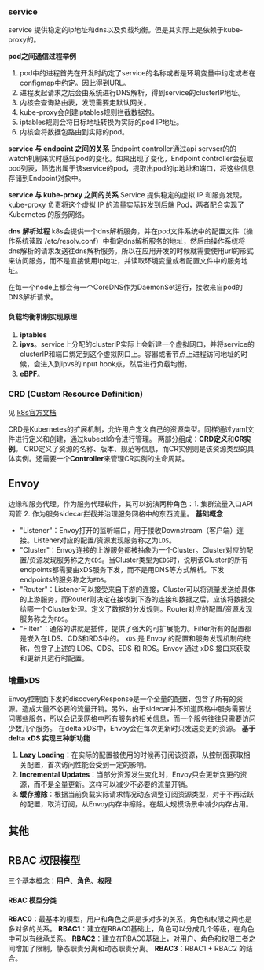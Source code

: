 ### service 
service 提供稳定的ip地址和dns以及负载均衡。但是其实际上是依赖于kube-proxy的。

**pod之间通信过程举例**
1. pod中的进程首先在开发时约定了service的名称或者是环境变量中约定或者在configmap中约定。因此得到URL。
2. 进程发起请求之后会由系统进行DNS解析，得到service的clusterIP地址。
3. 内核会查询路由表，发现需要走默认网关。
4. kube-proxy会创建iptables规则拦截数据包。
5. iptables规则会将目标地址转换为实际的pod IP地址。
6. 内核会将数据包路由到实际的pod。

**service 与 endpoint 之间的关系**
Endpoint controller通过api servser的的watch机制来实时感知pod的变化。如果出现了变化，Endpoint controller会获取pod列表，筛选出属于该service的pod，提取出pod的ip地址和端口，将这些信息存储到Endpoint对象中。

**service 与 kube-proxy 之间的关系**
Service 提供稳定的虚拟 IP 和服务发现，kube-proxy 负责将这个虚拟 IP 的流量实际转发到后端 Pod，两者配合实现了 Kubernetes 的服务网络。

**dns 解析过程**
k8s会提供一个dns解析服务，并在pod文件系统中的配置文件（操作系统读取 /etc/resolv.conf）中指定dns解析服务的地址，然后由操作系统将dns解析的请求发送往dns解析服务。所以在应用开发的时候就需要使用url的形式来访问服务，而不是直接使用ip地址，并读取环境变量或者配置文件中的服务地址。

在每一个node上都会有一个CoreDNS作为DaemonSet运行，接收来自pod的DNS解析请求。


#### 负载均衡机制实现原理
1. **iptables**
2. **ipvs**。service上分配的clusterIP实际上会新建一个虚拟网口，并将service的clusterIP和端口绑定到这个虚拟网口上。容器或者节点上进程访问地址的时候，会进入到ipvs的input hook点，然后进行负载均衡。
3. **eBPF**。

### CRD (Custom Resource Definition)
见 [k8s官方文档](https://kubernetes.io/zh-cn/docs/concepts/extend-kubernetes/api-extension/custom-resources/)

CRD是Kubernetes的扩展机制，允许用户定义自己的资源类型。同样通过yaml文件进行定义和创建，通过kubectl命令进行管理。
两部分组成：**CRD定义**和**CR实例**。
CRD定义了资源的名称、版本、规范等信息，而CR实例则是该资源类型的具体实例。还需要一个**Controller**来管理CR实例的生命周期。


## Envoy
边缘和服务代理。作为服务代理软件，其可以扮演两种角色：1. 集群流量入口API网管 2. 作为服务sidecar拦截并治理服务网格中的东西流量。
**基础概念**
- "Listener"：Envoy打开的监听端口，用于接收Downstream（客户端）连接。Listener对应的配置/资源发现服务称之为`LDS`。
- "Cluster"：Envoy连接的上游服务都被抽象为一个Cluster。Cluster对应的配置/资源发现服务称之为`CDS`。当Cluster类型为`EDS`时，说明该Cluster的所有endpoints都需要由xDS服务下发，而不是用DNS等方式解析。下发endpoints的服务称之为`EDS`。
- "Router"：Listener可以接受来自下游的连接，Cluster可以将流量发送给具体的上游服务，而Router则决定在接收到下游的连接和数据之后，应该将数据交给哪一个Cluster处理。定义了数据的分发规则。Router对应的配置/资源发现服务称之为`RDS`。
- "Filter"：通俗的讲就是插件，提供了强大的可扩展能力。Filter所有的配置都是嵌入在LDS、CDS和RDS中的。
`xDS` 是 Envoy 的配置和服务发现机制的统称，包含了上述的 LDS、CDS、EDS 和 RDS。Envoy 通过 xDS 接口来获取和更新其运行时配置。

### 增量xDS
Envoy控制面下发的discoveryResponse是一个全量的配置，包含了所有的资源。造成大量不必要的流量开销。另外，由于sidecar并不知道网格中服务需要访问哪些服务，所以会记录网格中所有服务的相关信息，而一个服务往往只需要访问少数几个服务。
在delta xDS中，Envoy会在每次更新时只发送变更的资源。
**基于 delta xDS 实现三种新功能**
1. **Lazy Loading**：在实际的配置被使用的时候再订阅该资源，从控制面获取相关配置，首次访问性能会受到一定的影响。
2. **Incremental Updates**：当部分资源发生变化时，Envoy只会更新变更的资源，而不是全量更新。这样可以减少不必要的流量开销。
3. **缓存擦除**：根据当前负载实际请求情况动态调整订阅资源类型，对于不再活跃的配置，取消订阅，从Envoy内存中擦除。在超大规模场景中减少内存占用。

## 其他
## RBAC 权限模型
三个基本概念：**用户**、**角色**、**权限**
#### RBAC 模型分类
**RBAC0**：最基本的模型，用户和角色之间是多对多的关系，角色和权限之间也是多对多的关系。
**RBAC1**：建立在RBAC0基础上，角色可以分成几个等级，在角色中可以有继承关系。
**RBAC2**：建立在RBAC0基础上，对用户、角色和权限三者之间增加了限制，静态职责分离和动态职责分离。
**RBAC3**：RBAC1 + RBAC2 的结合。
